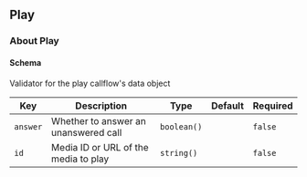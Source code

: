 ## Play

### About Play

#### Schema

Validator for the play callflow's data object



Key | Description | Type | Default | Required
--- | ----------- | ---- | ------- | --------
`answer` | Whether to answer an unanswered call | `boolean()` |   | `false`
`id` | Media ID or URL of the media to play | `string()` |   | `false`



